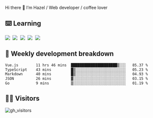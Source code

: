 
Hi there 👋 I’m Hazel / Web developer / coffee lover

## ⌨️ Learning

<samp>
 <a href="https://github.com/vuejs/core"><img src="https://api.iconify.design/logos:vue.svg" /></a>
  <a href="https://github.com/vuejs/core"><img src="https://api.iconify.design/logos:react.svg" /></a>
  <a href="https://github.com/vitejs/vite"><img src="https://api.iconify.design/logos:vitejs.svg" /></a>
  <a href="https://github.com/microsoft/TypeScript"><img src="https://api.iconify.design/logos:typescript-icon.svg" /></a> 
  <a href="https://github.com/unocss/unocss"><img src="https://api.iconify.design/logos:unocss.svg" /></a>
  

</samp>


## 🦀 Weekly development breakdown

<!--START_SECTION:waka-->

```txt
Vue.js        11 hrs 46 mins  █████████████████████▒░░░   85.37 %
TypeScript    43 mins         █▒░░░░░░░░░░░░░░░░░░░░░░░   05.23 %
Markdown      40 mins         █▒░░░░░░░░░░░░░░░░░░░░░░░   04.93 %
JSON          26 mins         ▓░░░░░░░░░░░░░░░░░░░░░░░░   03.15 %
Go            9 mins          ▒░░░░░░░░░░░░░░░░░░░░░░░░   01.19 %
```

<!--END_SECTION:waka-->
## 👬🏻 Visitors

![gh_visitors](https://profile-counter.glitch.me/Hazel-Lin/count.svg)

